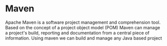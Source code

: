 # Maven
Apache Maven is a software project management and comprehension tool. Based on the concept of a project object model (POM)
Maven can manage a project's build, reporting and documentation from a central piece of information. 
Using maven we can build and manage any Java based project
